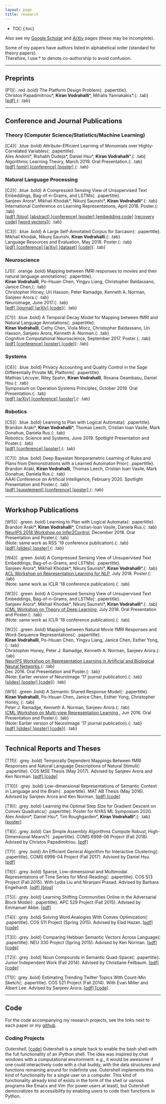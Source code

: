 ```yaml
---
layout: page
title: research
---
```



<!-- example of the message class
<p class="message">
  My name is Kiran Vodrahalli. 
</p>
-->

* TOC
{:toc}

Also see my [Google Scholar](https://scholar.google.com/citations?user=fHYRTzMAAAAJ&hl=en) and [ArXiv](https://arxiv.org/search/?searchtype=author&query=Vodrahalli%2C+K) pages (these may be incomplete).  

Some of my papers have authors listed in alphabetical order (standard for theory papers).<br/>
Therefore, I use \* to denote co-authorship to avoid confusion. 

___

## Preprints

<span>[P1]</span>{: .red .bold} <span>The Platform Design Problem</span>{: .papertitle}.<br/>
<span>Christos Papadimitriou\*, **Kiran Vodrahalli**\*, Mihalis Yannakakis\*.</span>{: .tab}<br/>
<span><a href= "{{ site.baseurl }}/research/publications/platform-design-problem.pdf" title= "PDP"> [pdf] </a></span>{: .tab}

---

## Conference and Journal Publications 

### Theory (Computer Science/Statistics/Machine Learning)

<span>[C4]</span>{: .blue .bold} <span>Attribute-Efficient Learning of Monomials over Highly-Correlated Variables</span>{: .papertitle}.<br/>
<span>Alex Andoni\*, Rishabh Dudeja\*, Daniel Hsu\*, **Kiran Vodrahalli**\*.</span>{: .tab}<br/>
<span>Algorithmic Learning Theory, March 2019. Oral Presentation.</span>{: .tab}<br/>
<span><a href= "{{ site.baseurl }}/research/publications/alt19.pdf" title= "alt19"> [pdf] </a> <a href= "http://proceedings.mlr.press/v98/andoni19a.html" title= "alt19pmlr"> [pmlr] </a> <a href= "http://alt2019.algorithmiclearningtheory.org/accepted-papers/" title="alt"> [conference] </a> <a href= "{{ site.baseurl }}/posters/Columbia-Data-Science-Poster-2018-Vodrahalli.pdf" title= "columbia-fods18"> [poster] </a></span>{: .tab}

### Natural Language Processing 

<span>[C2]</span>{: .blue .bold} <span>A Compressed Sensing View of Unsupervised Text Embeddings, Bag-of-n-Grams, and LSTMs</span>{: .papertitle}.<br/> 
<span>Sanjeev Arora\*, Mikhail Khodak\*, Nikunj Saunshi\*, **Kiran Vodrahalli**\*.</span>{: .tab}<br/> 
<span>International Conference on Learning Representations, April 2018. Poster.</span>{: .tab}<br/> 
<span><a href= "{{ site.baseurl }}/research/publications/iclr18.pdf" title= "iclr18"> [pdf] </a> [[blog]](http://www.offconvex.org/2018/06/25/textembeddings/) <a href= "{{ site.baseurl }}/research/publications/iclr18_abstract.pdf" title= "iclr18_abstract"> [abstract] </a> <a href="https://openreview.net/forum?id=B1e5ef-C-" title="iclr18"> [conference] </a> <a href="{{site.baseurl }}/posters/iclr18_poster.pdf" title="iclr18"> [poster] </a> [[embedding code]](https://https//github.com/NLPrinceton/text_embedding) [[recovery code]](https://https//github.com/NLPrinceton/sparse_recovery) [[word vectors]](http://nlp.cs.princeton.edu/DisC/)</span>{: .tab}

<span>[C3]</span>{: .blue .bold} <span>A Large Self-Annotated Corpus for Sarcasm</span>{: .papertitle}.<br/> 
<span>Mikhail Khodak, Nikunj Saunshi, **Kiran Vodrahalli**.</span>{: .tab}<br/> 
<span>Language Resources and Evaluation, May 2018. Poster.</span>{: .tab}<br/> 
<span><a href= "{{ site.baseurl }}/research/publications/lrec18.pdf" title= "lrec18"> [pdf] </a> <a href="http://www.lrec-conf.org/proceedings/lrec2018/pdf/160.pdf" title="lrec18"> [conference] </a> <a href="https://arxiv.org/abs/1704.05579" title="lrec18_arxiv"> [arXiv] </a> [[dataset]](http://nlp.cs.princeton.edu/SARC/) [[code]](https://github.com/NLPrinceton/SARC)</span>{: .tab}

### Neuroscience 

<span>[J1]</span>{: .orange .bold} <span>Mapping between fMRI responses to movies and their natural language annotations</span>{: .papertitle}.<br/> 
<span>**Kiran Vodrahalli**, Po-Hsuan Chen, Yingyu Liang, Christopher Baldassano, Janice Chen,</span>{: .tab}<br/>
<span>Christopher Honey, Uri Hasson, Peter Ramadge, Kenneth A. Norman, Sanjeev Arora.</span>{: .tab}<br/> 
<span>Neuroimage, June 2017.</span>{: .tab}<br/> 
<span><a href= "{{ site.baseurl }}/research/publications/neuroimage17.pdf" title= "neuroimage17"> [pdf] </a> <a href="http://www.sciencedirect.com/science/article/pii/S1053811917305128" title="neuroimage"> [journal] </a> <a href="https://arxiv.org/abs/1610.03914" title="neuroimage_arxiv"> [arXiv] </a> [[code]](https://github.com/kiranvodrahalli/fMRI_Text_maps_NI)</span>{: .tab}

<span>[C1]</span>{: .blue .bold} <span>A Temporal Decay Model for Mapping between fMRI and Natural Language Annotations</span>{: .papertitle}.<br/> 
<span>**Kiran Vodrahalli**, Cathy Chen, Viola Mocz, Christopher Baldassano, Uri Hasson, Sanjeev Arora, Kenneth A. Norman.</span>{: .tab}<br/> 
<span>Cognitive Computational Neuroscience, September 2017. Poster.</span>{: .tab}<br/> 
<span><a href= "{{ site.baseurl }}/research/publications/ccn17.pdf" title= "ccn17"> [pdf] </a> <a href="https://www2.securecms.com/CCNeuro/docs-0/591d7d2668ed3f3154cce90a.pdf" title="ccn17"> [conference] </a> <a href="{{site.baseurl }}/posters/ccn17_poster.pdf" title="ccn17"> [poster] </a> [[code]](https://github.com/kiranvodrahalli/fMRI_Text_maps_NI)</span>{: .tab}

### Systems 

<span>[C6]</span>{: .blue .bold} <span>Privacy Accounting and Quality Control in the Sage Differentially Private ML Platform</span>{: .papertitle}.<br/> 
<span>Mathias Lécuyer, Riley Spahn, **Kiran Vodrahalli**, Roxana Geambasu, Daniel Hsu.</span>{: .tab}<br/> 
<span>Symposium on Operation Systems Principles, October 2019. Oral Presentation.</span>{: .tab}<br/> 
<span><a href= "{{ site.baseurl }}/research/publications/sosp19.pdf" title= "sosp19pdf"> [pdf] </a> <a href="https://arxiv.org/abs/1909.01502" title="sosp19_arxiv"> [arXiv] </a> <a href= "https://sosp19.rcs.uwaterloo.ca/program.html" title="sosp19"> [conference] </a><a href= "{{ site.baseurl }}/posters/sosp19-poster.pdf" title= "sosp19poster"> [poster] </a></span>{: .tab}

### Robotics 

<span>[C5]</span>{: .blue .bold} <span>Learning to Plan with Logical Automata</span>{: .papertitle}.<br/> 
<span>Brandon Araki\*, **Kiran Vodrahalli**\*, Thomas Leech, Cristian Ioan Vasile, Mark Donahue, Daniela Rus.</span>{: .tab}<br/>
<span>Robotics: Science and Systems, June 2019. Spotlight Presentation and Poster.</span>{: .tab}<br/>
<span><a href= "{{ site.baseurl }}/research/publications/rss19.pdf" title= "rss19"> [pdf] </a> <a href= "http://www.roboticsconference.org/" title="rss"> [conference] </a> <a href= "{{ site.baseurl }}/posters/rss2019-poster.pdf" title= "rss19poster"> [poster] </a></span>{: .tab}

<span>[C7]</span>{: .blue .bold} <span>Deep Bayesian Nonparametric Learning of Rules and Plans from Demonstrations with a Learned Automaton Prior</span>{: .papertitle}.<br/> 
<span>Brandon Araki, **Kiran Vodrahalli**, Thomas Leech, Cristian Ioan Vasile, Mark Donahue, Daniela Rus.</span>{: .tab}<br/>
<span>AAAI Conference on Artificial Intelligence, February 2020. Spotlight Presentation and Poster.</span>{: .tab}<br/> 
<span><a href= "{{ site.baseurl }}/research/publications/aaai20.pdf" title= "aaai20"> [pdf] </a> <a href= "{{ site.baseurl }}/research/publications/aaai20_supp.pdf" title= "aaai20_supp"> [supplement] </a><a href= "https://aaai.org/Conferences/AAAI-20/" title="aaai2020"> [conference] </a> <a href= "{{ site.baseurl }}/posters/aaai20-poster.pdf" title= "aaai20poster"> [poster] </a></span>{: .tab}

---

## Workshop Publications

<span>[W5]</span>{: .green .bold} <span>Learning to Plan with Logical Automata</span>{: .papertitle}.<br/> 
<span>Brandon Araki\*, **Kiran Vodrahalli**\*, Cristian-Ioan Vasile, Daniela Rus.</span>{: .tab}<br/> 
<span>[NeurIPS 2018 Workshop on Infer2Control](https://sites.google.com/view/infer2control-nips2018), December 2018. Oral Presentation and Poster.</span>{: .tab}<br/> 
<span>(Note: same work as RSS '19 conference publication).</span>{: .tab}<br/>
<span><a href= "{{ site.baseurl }}/research/workshops/neurips18_infer2control.pdf" title= "lvin_neurips18"> [pdf] </a> <a href="{{site.baseurl }}/talks/Learning-to-Plan-with-Logical-Automata.pdf" title="infer2control-neurips2018-slides"> [slides] </a> <a href="{{site.baseurl }}/posters/lvin-infer2control-neurips18-poster.pdf" title="infer2control-neurips2018-poster"> [poster] </a></span>{: .tab}

<span>[W4]</span>{: .green .bold} <span>A Compressed Sensing View of Unsupervised Text Embeddings, Bag-of-n-Grams, and LSTMs</span>{: .papertitle}.<br/> 
<span>Sanjeev Arora\*, Mikhail Khodak\*, Nikunj Saunshi\*, **Kiran Vodrahalli**\*.</span>{: .tab}<br/> 
<span>[ACL Workshop on Representation Learning for NLP](https://sites.google.com/site/repl4nlp2018/home), July 2018. Poster.</span>{: .tab}<br/>
<span>(Note: same work as ICLR '18 conference publication).</span>{: .tab}

<span>[W3]</span>{: .green .bold} <span>A Compressed Sensing View of Unsupervised Text Embeddings, Bag-of-n-Grams, and LSTMs</span>{: .papertitle}.<br/>
<span>Sanjeev Arora\*, Mikhail Khodak\*, Nikunj Saunshi\*, **Kiran Vodrahalli**\*.</span>{: .tab}<br/> 
<span>[ICML Workshop on Theory of Deep Learning](https://sites.google.com/site/deeplearningtheory/), July 2018. Oral Presentation and Poster.</span>{: .tab}<br/> 
<span>(Note: same work as ICLR '18 conference publication).</span>{: .tab}

<span>[W2]</span>{: .green .bold} <span>Mapping between Natural Movie fMRI Responses and Word-Sequence Representations</span>{: .papertitle}.<br/> 
<span>**Kiran Vodrahalli**, Po-Hsuan Chen, Yingyu Liang, Janice Chen, Esther Yong,</span>{: .tab}<br/>
<span>Christopher Honey, Peter J. Ramadge, Kenneth A. Norman, Sanjeev Arora.</span>{: .tab}<br/> 
<span>[NeurIPS Workshop on Representation Learning in Artificial and Biological Neural Networks](https://arxiv.org/abs/1701.01437),</span>{: .tab}<br/>
<span>Dec 2016. Oral Presentation and Poster.</span>{: .tab}<br/> 
<span>(Note: Earlier version of NeuroImage '17 journal publication).</span>{: .tab}<br/>
<span><a href="{{site.baseurl }}/talks/NIPS2016_kiranvodrahalli_presentation.pdf" title="ssrm_neurips16"> [slides] </a> <a href="{{site.baseurl }}/posters/nips16_MLINI_poster.pdf" title="ssrm_neurips16"> [poster] </a> [[code]](https://github.com/kiranvodrahalli/fMRI_Text_maps_NI)</span>{: .tab}

<span>[W1]</span>{: .green .bold} <span>A Semantic Shared Response Model</span>{: .papertitle}.<br/> 
<span>**Kiran Vodrahalli**, Po-Hsuan Chen, Janice Chen, Esther Yong, Christopher Honey, </span>{: .tab}<br/>
<span>Peter J. Ramadge, Kenneth A. Norman, Sanjeev Arora.</span>{: .tab}<br/> 
<span> <a href = "http://ttic.uchicago.edu/~wwang5/ICML2016_MVRL/" title = "MVRL"> ICML Workshop on Multi-view Representation Learning </a>, Jun 2016. Oral Presentation and Poster.</span>{: .tab}<br/> 
<span>(Note: Earlier version of NeuroImage '17 journal publication).</span>{: .tab}<br/>
<span><a href= "{{ site.baseurl }}/research/workshops/icml16_mvrl.pdf" title= "ssrm_icml16"> [pdf] </a><a href="{{site.baseurl }}/talks/A_Semantic_Shared_Response_Model.pdf" title="srm_icml16"> [slides] </a> <a href="{{site.baseurl }}/posters/icml16_MVRL_poster.pdf" title="ssrm_icml16"> [poster] </a> [[code]](https://github.com/kiranvodrahalli/fMRI_Text_maps_NI)</span>{: .tab}

---

## Technical Reports and Theses  

<span>[T11]</span>{: .grey .bold} <span>Temporally Dependent Mappings Between fMRI Responses and Natural Language Descriptions of Natural Stimuli</span>{: .papertitle}. COS MSE Thesis (May 2017). Advised by Sanjeev Arora and Ken Norman. <a href= "{{ site.baseurl }}/research/theses/MSE_COS_thesis.pdf" title= "mse_thesis"> [pdf] </a> [[code]](https://github.com/kiranvodrahalli/fMRI_Text_maps_NI)

<span>[T10]</span>{: .grey .bold} <span>Low-dimensional Representations of Semantic Context in Language and the Brain</span>{: .papertitle}. MAT AB Thesis (May 2016). Advised by Sanjeev Arora and Ken Norman. <a href= "{{ site.baseurl }}/research/theses/ugrad_MAT_thesis.pdf" title= "ab_thesis"> [pdf] </a> [[code]](https://github.com/kiranvodrahalli/fMRI_Text_maps_NI)

<span>[T9]</span>{: .grey .bold} <span>Learning the Optimal Step Size for Gradient Descent on Convex Quadratics</span>{: .papertitle}. Poster for NYAS ML Symposium 2020. <br/>
<span>Alex Andoni\*, Daniel Hsu\*, Tim Roughgarden\*, **Kiran Vodrahalli**\*.</span>{: .tab}<a href= "{{ site.baseurl }}/posters/nyasml2020-poster.pdf" title= "nyasml-2020"> [poster] </a><br/> 

<span>[T8]</span>{: .grey .bold} <span>Can Simple Assembly Algorithms Compute Robust, High-Dimensional Means?</span>{: .papertitle}. COMS 6998-06 Project (Fall 2018). Advised by Christos Papadimitriou. <a href= "{{ site.baseurl }}/research/reports/computation-and-brain-paper.pdf" title= "6998-06"> [pdf] </a> 

<span>[T7]</span>{: .grey .bold} <span>An Efficient General Algorithm for Interactive Clustering</span>{: .papertitle}. COMS 6998-04 Project (Fall 2017). Advised by Daniel Hsu. <a href= "{{ site.baseurl }}/research/reports/efficient_interactive_clustering.pdf" title= "6998-04"> [pdf] </a> 

<span>[T6]</span>{: .grey .bold} <span>Sparse, Low-dimensional and Multimodal Representations of Time Series for Mind-Reading</span>{: .papertitle}. COS 513 Project (Fall 2015). With Lydia Liu and Niranjani Prasad. Advised by Barbara Engelhardt. <a href= "{{ site.baseurl }}/research/reports/cos513paper.pdf" title= "cos513"> [pdf] </a> <a href= "{{ site.baseurl }}/research/reports/cos513/" title= "cos513blog"> [blog] </a> 

<!-- This work is joint with Lydia Liu (Princeton ORFE '17) and Niranjani Prasad (Grad Student, Princeton CS Department). We investigated the application of sparse canonical correlation analysis (sCCA) as a tool for creating low-dimensional combined representations of EEG/MEG and fMRI brain data. We used two experiments to demonstrate that our low-dimensional representation retained useful information by testing on two datasets: One was a paired EEG-fMRI time series oddball response dataset and the other was a paired MEG-fMRI time series dataset of subjects looking at various types of objects (<a href = "http://people.csail.mit.edu/rmcichy/publication_pdfs/Cichy_et_al_NN_2014.pdf" title="cichy2014"> Resolving human object recognition in space and time (Cichy et. al, 2014) </a>). In both instances we outperformed other traditional methods of low-dimensional representation, including PCA and ICA. We submitted our work as a project for <a href= "http://www.cs.princeton.edu/~bee/courses/cos513.html" title= "cos513web"> COS 513: Foundations of Probabilistic Modeling</a>, taught by Prof. Barbara Engelhardt. -->

<span>[T5]</span>{: .grey .bold} <span>Learning Shifting Communities Online in the Adversarial Block Model</span>{: .papertitle}. APC 529 Project (Fall 2015). Advised by Emmanuel Abbe. <a href= "{{ site.baseurl }}/research/reports/apc529paper.pdf" title= "apc529"> [pdf] </a>

<!--
perhaps put this in a different section, e.g. surveys section? (papers which are more surveys than original work, like ramon class, etc.)

For the final project in APC 529: Coding Theory and Random Graphs, taught by Professor Emmanuel Abbé, I analyzed the Stochastic Block Model (SBM) from the perpsective of online optimization, making use of recent results in the online learning of eigenvectors and the exact recovery setting of the SBM to build a framework for learning communities as they change over time with guaranteed regret bounds. --> 

<span>[T4]</span>{: .grey .bold} <span>Solving Word Analogies With Convex Optimization</span>{: .papertitle}. COS 511 Project (Spring 2015). Advised by Elad Hazan. <a href= "{{ site.baseurl }}/research/reports/cos511paper.pdf" title= "cos511"> [pdf] </a> [[code]](https://github.com/kiranvodrahalli/convex_word_vecs)

<!-- My final project for <a href= "http://www.cs.princeton.edu/courses/archive/spring15/cos511/" title= "cos511"> COS 511: Theoretical Machine Learning</a> investigated convex loss functions for learning word vectors to solve word analogy problems. Word analogies are of the form king:man :: queen:woman. Given three of the four words, the task is to correctly identify the fourth. Traditionally, this problem is approached in the unsupervised setting and texts are used to learn which words are most relevant. Word vectors, word representations in high-dimensional real space, are often used (particularly in the past few years) as a solution to the analogy problem via dot-product queries, an approach which has recently been validated by <a href= "http://arxiv.org/abs/1502.03520" title= "random_walks_semantic_space"> [Arora et al (2015)]</a>. I formulated a convex loss with which to train word vectors that in principle keeps the spirit of the dot product query intuition, implemented AdaGrad <a href= "http://www.jmlr.org/papers/volume12/duchi11a/duchi11a.pdf" title= "AdaGrad"> [Duchi et al (2011)]</a>, and trained on word pairs. -->

<span>[T3]</span>{: .grey .bold} <span>Comparing Hebbian Semantic Vectors Across Language</span>{: .papertitle}. NEU 330 Project (Spring 2015). Advised by Ken Norman. <a href= "{{ site.baseurl }}/research/reports/neu330paper.pdf" title= "neu330"> [pdf] </a> [[code]](https://github.com/kiranvodrahalli/hebb_vectors)

<!-- My final project for NEU 330, Connectionist Models, focused on building Hebbian neural network word vector models for parallel corpora, with the purpose of evaluating the word vectors based on how similarly the word vectors for translation pairs behaved in their respective corpora. The principle I held throughout the project was simply that changing language should essentially not effect the representation of a word/concept in a high-dimensional vector space. I both proposed methods of evaluation and made use of previously used metrics to evaluate the 9 models considered. The texts used to form the word vectors were Harry Potter and The Philosopher's Stone and its French counterpart. -->

<span>[T2]</span>{: .grey .bold} <span>Noun Compounds in Semantic Quad-Space</span>{: .papertitle}. Junior Independent Work (Fall 2014). Advised by Christiane Fellbaum. <a href="{{ site.baseurl}}/research/reports/iw2014paper.pdf" title= "iw2014"> [pdf] </a> [[code]](https://github.com/kiranvodrahalli/quad_space)

<!-- My junior independent work with Dr. Christiane Fellbaum aimed to build a model for analyzing the similarity between noun compounds, which consist of a modifier noun and a head noun, like "life force." Accurate parsing can greatly improve question answering systems for various knowledge bases. For example, medical QA systems must correctly parse noun compounds like "human colon cancer line" to answer questions accurately. I looked at several approaches to analyzing the similarity of noun compounds and built a vector space model of noun compounds, inspired by the papers of Turney <a href= "http://arxiv.org/abs/1309.4035" title="Domain_and_function"> [Turney 2013]</a> and Fyshe <a href= "http://www.aclweb.org/anthology/W13-3510" title="fyshe_paper"> [Fyshe et al 2013] </a>. I extended Turney's dual-space model to a quad space model and ran it on two large corpora, <a href= "http://corpus.byu.edu/coca/" title="coca"> COCA </a>  and <a href= "http://corpus.byu.edu/glowbe/" title="glowbe"> GloWbE </a>. I then evaluated the results by comparing to a ground truth provided by Mechanical Turk workers. --> 

<span>[T1]</span>{: .grey .bold} <span>Estimating Trending Twitter Topics With Count-Min Sketch</span>{: .papertitle}. COS 521 Project (Fall 2014). With Evan Miller and Albert Lee. Advised by Sanjeev Arora. <a href= "{{ site.baseurl }}/research/reports/cos521paper.pdf" title= "cos521"> [pdf] </a> [[code]](https://github.com/kiranvodrahalli/cos521)

<!-- My final project for <a href= "http://www.cs.princeton.edu/courses/archive/fall14/cos521/" title= "cos521"> COS 521: Advanced Algorithms</a> was joint with Evan Miller (Princeton COS '16) and Albert Lee (Princeton COS '16). We attempted to solve the following problem: Given a time series of Twitter data, can we infer current trending topics on Twitter while appropriately discounting past tweets using a sketch-based approach? We tweaked the Hokusai data structure <a href= "http://www.auai.org/uai2012/papers/231.pdf" title= "Hokusai"> [Matusevych et al 2012]</a> and implemented it, then ran experiments on Twitter data. -->

<!-- * Characterizing Intellectual Interests with SVM
In fall 2013, I began working with Professor Sam Wang of Princeton Neuroscience Institute (PNI) on applying machine learning to an intellectual interest survey, which attempts to identify the discipline and intensity of academic interest in survey respondents. The goal of the project was to investigate intellectual interest as a potential phenotypic marker for autism. In order to study whether this hypothesis was plausible, we had survey responses from two groups of people. The Simons Simplex Collection (SSC) dataset is a repository of genetic samples from families where one child is affected with an autism spectrum disorder. We had survey responses from simplex members, the parents of autistic children. The other responses were obtained by polling readers of Professor Wang's political blog. My role in this project was to create a classifier which given a survey response could output a score indicating certainty that the survey respondent had a particular intellectual interest; for instance, the humanities. This project was my first exposure to the difficulty of munging through data and the application of machine learning to problems in cognitive science. The classifier I eventually trained had \\(94\\)% accuracy for determining intellectual interest, making the survey-classifier pair potentially useful as a tool. -->

---

## Code

For the code accompanying my research projects, see the links next to each paper or my [github](https://github.com/kiranvodrahalli). 

### Coding Projects
<!-- describe coding side projects here later? -->  
*Outershell*. [[code]](https://github.com/kiranvodrahalli/outershell)
Outershell is a simple hack to enable the bash shell with the full functionality of an iPython shell. The idea was inspired by chat windows with a computational environment: e.g., it would be awesome if one could interactively code with a chat buddy, with the data structures and functions remaining around for indefinite use. Outershell implements this kind of functionality for a single user on a computer. This kind of functionality already kind of exists in the form of the shell or various programs like Emacs and Vim (for power users at least), but Outershell democratizes its accessibility by enabling users to code their functions in Python. 

